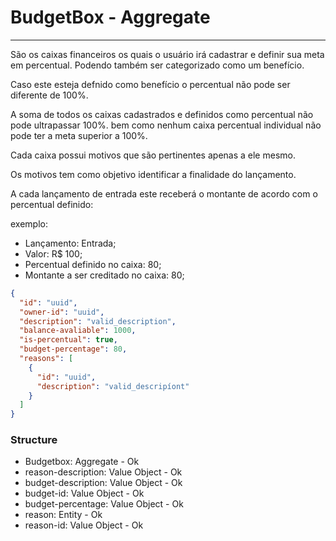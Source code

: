 # BudgetBox - Aggregate

---

São os caixas financeiros os quais o usuário irá cadastrar e definir sua meta em percentual.
Podendo também ser categorizado como um benefício.

Caso este esteja defnido como benefício o percentual não pode ser diferente de 100%.

A soma de todos os caixas cadastrados e definidos como percentual não pode ultrapassar 100%.
bem como nenhum caixa percentual individual não pode ter a meta superior a 100%.

Cada caixa possui motivos que são pertinentes apenas a ele mesmo.

Os motivos tem como objetivo identificar a finalidade do lançamento.

A cada lançamento de entrada este receberá o montante de acordo com o percentual definido:

exemplo:

- Lançamento: Entrada;
- Valor: R$ 100;
- Percentual definido no caixa: 80;
- Montante a ser creditado no caixa: 80;

```json
{
  "id": "uuid",
  "owner-id": "uuid",
  "description": "valid_description",
  "balance-avaliable": 1000,
  "is-percentual": true,
  "budget-percentage": 80,
  "reasons": [
    {
      "id": "uuid",
      "description": "valid_descripíont"
    }
  ]
}
```

### Structure

- Budgetbox: Aggregate - Ok
- reason-description: Value Object - Ok
- budget-description: Value Object - Ok
- budget-id: Value Object - Ok
- budget-percentage: Value Object - Ok
- reason: Entity - Ok
- reason-id: Value Object - Ok
